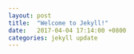 ```yaml
---
layout: post
title:  "Welcome to Jekyll!"
date:   2017-04-04 17:14:00 +0800
categories: jekyll update
---
```

